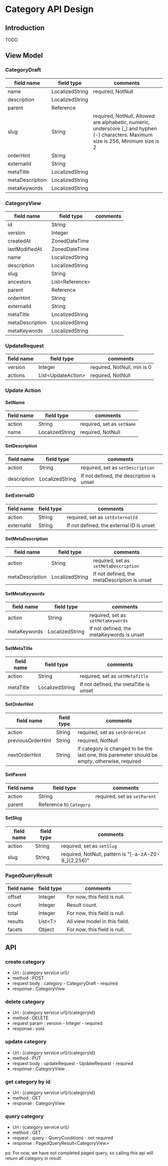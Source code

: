 # Category API Design

## Introduction

TODO

## View Model

### CategoryDraft

| field name | field type | comments |
|-|-|-|
| name | LocalizedString | required, NotNull |
| description | LocalizedString | |
| parent | Reference | |
| slug | String | required, NotNull, Allowed are alphabetic, numeric, underscore (_) and hyphen (-) characters. Maximum size is 256, Minimum size is 2 |
| orderHint | String | |
| externalId | String | |
| metaTitle | LocalizedString | |
| metaDescription | LocalizedString | |
| metaKeywords | LocalizedString | |

### CategoryView

| field name | field type | comments |
|-|-|-|
| id | String | |
| version | Integer | |
| createdAt | ZonedDateTime | |
| lastModifiedAt | ZonedDateTime | |
| name | LocalizedString | |
| description | LocalizedString | |
| slug | String | |
| ancestors | List\<Reference\> | |
| parent | Reference | |
| orderHint | String | |
| externalId | String | |
| metaTitle | LocalizedString | |
| metaDescription | LocalizedString | |
| metaKeywords | LocalizedString | |

### UpdateRequest

| field name | field type | comments |
|-|-|-|
| version | Integer | required, NotNull, min is 0 |
| actions | List\<UpdateAction\> | required, NotNull |

### Update Action

#### SetName

| field name | field type | comments |
|-|-|-|
| action | String | required, set as `setName` |
| name | LocalizedString | required, NotNull |

#### SetDescription

| field name | field type | comments |
|-|-|-|
| action | String | required, set as `setDescription` |
| description | LocalizedString | If not defined, the description is unset |

#### SetExternalID

| field name | field type | comments |
|-|-|-|
| action | String | required, set as `setExternalId` |
| externalId | String | If not defined, the external ID is unset |

#### SetMetaDescription

| field name | field type | comments |
|-|-|-|
| action | String | required, set as `setMetaDescription` |
| metaDescription | LocalizedString | If not defined, the metaDescription is unset |

#### SetMetaKeywords

| field name | field type | comments |
|-|-|-|
| action | String | required, set as `setMetaKeywords` |
| metaKeywords | LocalizedString | If not defined, the metaKeywords is unset |

#### SetMetaTitle

| field name | field type | comments |
|-|-|-|
| action | String | required, set as `setMetaTitle` |
| metaTitle | LocalizedString | If not defined, the metaTitle is unset |

#### SetOrderHint

| field name | field type | comments |
|-|-|-|
| action | String | required, set as `setOrderHint` |
| previousOrderHint | String | required, NotNull |
| nextOrderHint | String | if category is changed to be the last one, this paremeter should be empty, otherwise, required |

#### SetParent

| field name | field type | comments |
|-|-|-|
| action | String | required, set as `setParent` |
| parent | Reference to `Category` | |

#### SetSlug

| field name | field type | comments |
|-|-|-|
| action | String | required, set as `setSlug` |
| slug | String | required, NotNull, pattern is "[-a-zA-Z0-9_]{2,256}" |

### PagedQueryResult

| field name | field type | comments |
|-|-|-|
| offset | Integer | For now, this field is null. |
| count | Integer | Result count. |
| total | Integer | For now, this field is null. |
| results | List\<T\> | All view model in this field. |
| facets | Object | For now, this field is null. |

## API

### create category

* Url : {category service url}/
* method : POST
* request body : category - CategoryDraft - required
* response : CategoryView

### delete category

* Url : {category service url}/{categoryId}
* method : DELETE
* request param : version - Integer - required
* response : void

### update category

* Url : {category service url}/{categoryId}
* method : PUT
* request body : updateRequest - UpdateRequest - required
* response : CategoryView

### get category by id

* Url : {category service url}/{categoryId}
* method : GET
* response : CategoryView

### query category

* Url : {category service url}/
* method : GET
* request : query - QueryConditions - not required
* response : PagedQueryResult\<CategoryView\>

ps: For now, we have not completed paged query, so calling this api will return all category in result.